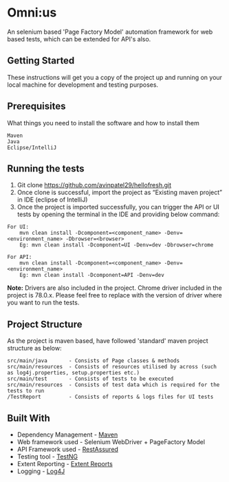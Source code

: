# Omni:us
An selenium based 'Page Factory Model' automation framework for web based tests, which can be extended for API's also.

## Getting Started
These instructions will get you a copy of the project up and running on your local machine for development and testing purposes.

## Prerequisites
What things you need to install the software and how to install them
```
Maven
Java
Eclipse/IntelliJ
```

## Running the tests
1. Git clone https://github.com/avinpatel29/hellofresh.git
2. Once clone is successful, import the project as “Existing maven project” in IDE (eclipse of IntelliJ)
3. Once the project is imported successfully, you can trigger the API or UI tests by opening the terminal in the IDE and providing below command:
```
For UI:
    mvn clean install -Dcomponent=<component_name> -Denv=<environment_name> -Dbrowser=<browser>
    Eg: mvn clean install -Dcomponent=UI -Denv=dev -Dbrowser=chrome
```
```
For API:
    mvn clean install -Dcomponent=<component_name> -Denv=<environment_name>
    Eg: mvn clean install -Dcomponent=API -Denv=dev
```

<b>Note:</b> Drivers are also included in the project. Chrome driver included in the project is 78.0.x. Please feel free to replace with the version of driver where you want to run the tests.</font>


## Project Structure
As the project is maven based, have followed 'standard' maven project structure as below:

```
src/main/java       - Consists of Page classes & methods
src/main/resources  - Consists of resources utilised by across (such as log4j.properties, setup.properties etc.)   
src/main/test       - Consists of tests to be executed
src/main/resources  - Consists of test data which is required for the tests to run
/TestReport         - Consists of reports & logs files for UI tests
```

## Built With
* Dependency Management - [Maven](https://maven.apache.org/)  
* Web framework used    - Selenium WebDriver + PageFactory Model
* API Framework used    - [RestAssured](http://rest-assured.io/)
* Testing tool          - [TestNG](https://testng.org/doc/)
* Extent Reporting      - [Extent Reports](https://extentreports.com/)
* Logging               - [Log4J](https://logging.apache.org/log4j/2.x/)
